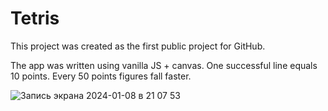 # Tetris
This project was created as the first public project for GitHub. 


The app was written using vanilla JS + canvas.
One successful line equals 10 points. Every 50 points figures fall faster.


![Запись экрана 2024-01-08 в 21 07 53](https://github.com/AV-Loginova/Tetris/assets/129111624/e60277d7-8ce3-4e8d-a733-e6821984dec9)

